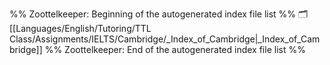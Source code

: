 %% Zoottelkeeper: Beginning of the autogenerated index file list  %%
🗂️ [[Languages/English/Tutoring/TTL Class/Assignments/IELTS/Cambridge/_Index_of_Cambridge|_Index_of_Cambridge]]
%% Zoottelkeeper: End of the autogenerated index file list  %%
